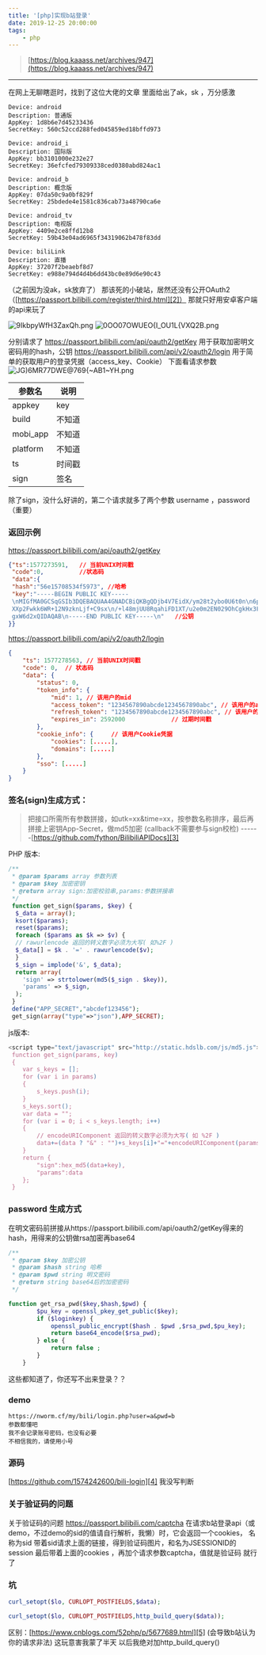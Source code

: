 ```yaml
---
title: '[php]实现b站登录'
date: 2019-12-25 20:00:00
tags: 
	- php
---
```


> [https://blog.kaaass.net/archives/947](https://blog.kaaass.net/archives/947)
---------------------------
在网上无聊瞎逛时，找到了这位大佬的文章
里面给出了ak，sk ，万分感激 


<!--more-->
```
Device: android
Description: 普通版
AppKey: 1d8b6e7d45233436
SecretKey: 560c52ccd288fed045859ed18bffd973

Device: android_i
Description: 国际版
AppKey: bb3101000e232e27
SecretKey: 36efcfed79309338ced0380abd824ac1

Device: android_b
Description: 概念版
AppKey: 07da50c9a0bf829f
SecretKey: 25bdede4e1581c836cab73a48790ca6e

Device: android_tv
Description: 电视版
AppKey: 4409e2ce8ffd12b8
SecretKey: 59b43e04ad6965f34319062b478f83dd

Device: biliLink
Description: 直播
AppKey: 37207f2beaebf8d7
SecretKey: e988e794d4d4b6dd43bc0e89d6e90c43
```
（之前因为没ak，sk放弃了）
那该死的小破站，居然还没有公开OAuth2 （[https://passport.bilibili.com/register/third.html][2]）
那就只好用安卓客户端的api来玩了


![9IkbpyWfH3ZaxQh.png](https://i.loli.net/2019/12/25/9IkbpyWfH3ZaxQh.png)
![0OO07OWUEO{I_OU1L{VXQ2B.png](https://i.loli.net/2019/12/25/WIRCULzbswK2rZv.png)

分别请求了
https://passport.bilibili.com/api/oauth2/getKey 用于获取加密明文密码用的hash，公钥
https://passport.bilibili.com/api/v2/oauth2/login 用于简单的获取用户的登录凭据（access_key、Cookie）
下面看请求参数
![JG)6MR77DWE@769{~AB1~YH.png](https://i.loli.net/2019/12/25/sInQoOAdxNuVt6W.png)

| 参数名   | 说明 |
| ------ | ------ |
|  appkey  | key   |
|  build   | 不知道 |
| mobi_app | 不知道 |
| platform | 不知道 |
| ts       | 时间戳 |
| sign     | 签名   |

除了sign，没什么好讲的，第二个请求就多了两个参数 username ，password（重要）

### 返回示例
https://passport.bilibili.com/api/oauth2/getKey
```json {numberLines}
{"ts":1577273591,   // 当前UNIX时间戳
 "code":0,          //状态码
 "data":{
 "hash":"56e15708534f5973", //哈希
 "key":"-----BEGIN PUBLIC KEY-----
 \nMIGfMA0GCSqGSIb3DQEBAQUAA4GNADCBiQKBgQDjb4V7EidX/ym28t2ybo0U6t0n\n6p4ej8VjqKHg100va6jkNbNTrLQqMCQCAYtXM
 XXp2Fwkk6WR+12N9zknLjf+C9sx\n/+l48mjUU8RqahiFD1XT/u2e0m2EN029OhCgkHx3Fc/KlFSIbak93EH/XlYis0w+\nXl69GV6klz
 gxW6d2xQIDAQAB\n-----END PUBLIC KEY-----\n"   //公钥
}}
```

https://passport.bilibili.com/api/v2/oauth2/login
```json {numberLines}
{
	"ts": 1577278563, // 当前UNIX时间戳
	"code": 0,  // 状态码
	"data": {
		"status": 0,
		"token_info": {
			"mid": 1, // 该用户的mid
			"access_token": "1234567890abcde1234567890abc", // 该用户的access_key
			"refresh_token": "1234567890abcde1234567890abc", // 该用户的refresh_token
			"expires_in": 2592000             // 过期时间戳
		},
		"cookie_info": {     // 该用户Cookie凭据
			"cookies": [.....], 
			"domains": [.....]
		},
		"sso": [.....]
	}
}

```

### 签名(sign)生成方式：

> 把接口所需所有参数拼接，如utk=xx&time=xx，按参数名称排序，最后再拼接上密钥App-Secret，做md5加密 (callback不需要参与sign校检)           ------[https://github.com/fython/BilibiliAPIDocs][3]

PHP 版本:
```php {numberLines}
/**
 * @param $params array 参数列表
 * @param $key 加密密钥
 * @return array sign:加密校验串,params:参数拼接串
 */
 function get_sign($params, $key) {
  $_data = array();
  ksort($params);
  reset($params);
  foreach ($params as $k => $v) {
  // rawurlencode 返回的转义数字必须为大写( 如%2F )
  $_data[] = $k . '=' . rawurlencode($v);
  }
  $_sign = implode('&', $_data);
  return array(
    'sign' => strtolower(md5($_sign . $key)),
    'params' => $_sign,
  );
 }
 define("APP_SECRET","abcdef123456");
 get_sign(array("type"=>"json"),APP_SECRET);
```
js版本:
```js {numberLines}
<script type="text/javascript" src="http://static.hdslb.com/js/md5.js">/script>
 function get_sign(params, key)
 {
 	var s_keys = [];
 	for (var i in params)
 	{
 		s_keys.push(i);
 	}
 	s_keys.sort();
 	var data = "";
 	for (var i = 0; i < s_keys.length; i++)
 	{
 		// encodeURIComponent 返回的转义数字必须为大写( 如 %2F )
 		data+=(data ? "&" : "")+s_keys[i]+"="+encodeURIComponent(params[s_keys[i]]);
 	}
 	return {
 		"sign":hex_md5(data+key),
 		"params":data
 	};
 }
```

### password 生成方式
在明文密码前拼接从https://passport.bilibili.com/api/oauth2/getKey得来的hash，用得来的公钥做rsa加密再base64  

```php {numberLines}
/**
 * @param $key 加密公钥
 * @param $hash string 哈希
 * @param $pwd string 明文密码
 * @return string base64后的加密密码
 */

function get_rsa_pwd($key,$hash,$pwd) {
        $pu_key = openssl_pkey_get_public($key);
        if ($loginkey) {
            openssl_public_encrypt($hash . $pwd ,$rsa_pwd,$pu_key);
            return base64_encode($rsa_pwd);
        } else {
            return false ;
        }
    }
```

这些都知道了，你还写不出来登录？？

### demo 
```
https://nworm.cf/my/bili/login.php?user=a&pwd=b
参数都懂吧
我不会记录账号密码，也没有必要
不相信我的，请使用小号
```


### 源码

[https://github.com/1574242600/bili-login][4]
我没写判断

### 关于验证码的问题

关于验证码的问题
https://passport.bilibili.com/captcha
在请求b站登录api（或demo，不过demo的sid的值请自行解析，我懒）时，它会返回一个cookies， 名称为sid
带着sid请求上面的链接，得到验证码图片，和名为JSESSIONID的session
最后带着上面的cookies ，再加个请求参数captcha，值就是验证码
就行了

### 坑
```php {numberLines}
curl_setopt($lo, CURLOPT_POSTFIELDS,$data);
```
```php {numberLines}
curl_setopt($lo, CURLOPT_POSTFIELDS,http_build_query($data));
```
区别：[https://www.cnblogs.com/52php/p/5677689.html][5]
(会导致b站认为你的请求非法)
这玩意害我蒙了半天
以后我绝对加http_build_query()


  [1]: https://blog.kaaass.net/archives/947
  [2]: https://passport.bilibili.com/register/third.html
  [3]: https://github.com/fython/BilibiliAPIDocs
  [4]: https://github.com/1574242600/bili-login
  [5]: https://www.cnblogs.com/52php/p/5677689.html